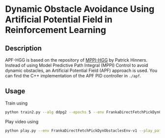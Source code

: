 # Dynamic Obstacle Avoidance Using Artificial Potential Field in Reinforcement Learning

## Description

APF-HGG is based on the repository of [MPPI-HGG](https://github.com/phinners/HGG-MPPI) by Patrick Hinners.
Instead of using Model Predictive Path Integral (MPPI) Control to avoid dynamic obstacles, an Artificial Potential Field (APF) approach is used.
You can find the C++ implementation of the APF PID controller in `./apf`.


## Usage

Train using
```bash
python train2.py --alg ddpg2 --epochs 5 --env FrankaDirectFetchPickDynObstaclesEnv-v1 --reward_min -10 --goal apf --timesteps 500 --env_n_substeps 10
```

Play video using
```bash
python play.py --env FrankaDirectFetchPickDynObstaclesEnv-v1 --play_path log/ddpg2-FrankaDirectFetchPickDynObstaclesEnv-v1-hgg/ --play_epoch 19 --goal apf --play_policy APFPolicy --timesteps 1000 --env_n_substeps 10
```